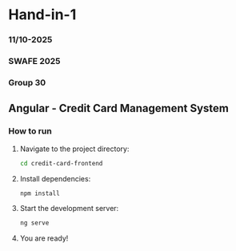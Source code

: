 # Hand-in-1 
### 11/10-2025
### SWAFE 2025
### Group 30

## Angular - Credit Card Management System
### How to run
1. Navigate to the project directory:
   ```bash
   cd credit-card-frontend
   ```
2. Install dependencies:
   ```bash
   npm install
   ```
3. Start the development server:
    ```bash
    ng serve
    ```
4. You are ready!
